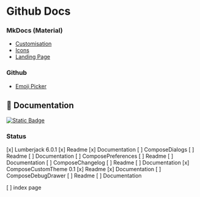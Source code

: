 # Github Docs

### MkDocs (Material)

* [Customisation](https://squidfunk.github.io/mkdocs-material/setup/)
* [Icons](https://squidfunk.github.io/mkdocs-material/reference/icons-emojis/?h=icons)
* [Landing Page](https://github.com/squidfunk/mkdocs-material/issues/1996)

### Github

* [Emoji Picker](https://github-emoji-picker.rickstaa.dev/)

## :book: Documentation

[![Static Badge](https://img.shields.io/badge/Open%20Github%20Docs-lightgreen?style=for-the-badge&logo=github&logoColor=black)](https://mflisar.github.io/github-docs/)

### Status

[x] Lumberjack 6.0.1
  [x] Readme
  [x] Documentation
[ ] ComposeDialogs
  [ ] Readme
  [ ] Documentation
[ ] ComposePreferences
  [ ] Readme
  [ ] Documentation
[ ] ComposeChangelog
  [ ] Readme
  [ ] Documentation
[x] ComposeCustomTheme 0.1
  [x] Readme
  [x] Documentation
[ ] ComposeDebugDrawer
  [ ] Readme
  [ ] Documentation
  
[ ] index page